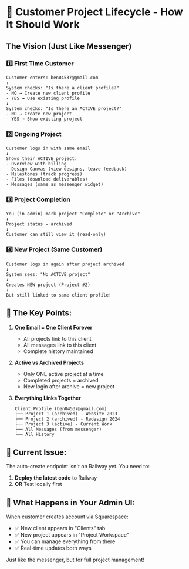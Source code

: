 # 🔄 Customer Project Lifecycle - How It Should Work

## The Vision (Just Like Messenger)

### 1️⃣ First Time Customer
```
Customer enters: ben04537@gmail.com
↓
System checks: "Is there a client profile?"
- NO → Create new client profile
- YES → Use existing profile
↓
System checks: "Is there an ACTIVE project?"
- NO → Create new project
- YES → Show existing project
```

### 2️⃣ Ongoing Project
```
Customer logs in with same email
↓
Shows their ACTIVE project:
- Overview with billing
- Design Canvas (view designs, leave feedback)
- Milestones (track progress)
- Files (download deliverables)
- Messages (same as messenger widget)
```

### 3️⃣ Project Completion
```
You (in admin) mark project "Complete" or "Archive"
↓
Project status = archived
↓
Customer can still view it (read-only)
```

### 4️⃣ New Project (Same Customer)
```
Customer logs in again after project archived
↓
System sees: "No ACTIVE project"
↓
Creates NEW project (Project #2)
↓
But still linked to same client profile!
```

## 🎯 The Key Points:

1. **One Email = One Client Forever**
   - All projects link to this client
   - All messages link to this client
   - Complete history maintained

2. **Active vs Archived Projects**
   - Only ONE active project at a time
   - Completed projects = archived
   - New login after archive = new project

3. **Everything Links Together**
   ```
   Client Profile (ben04537@gmail.com)
   ├── Project 1 (archived) - Website 2023
   ├── Project 2 (archived) - Redesign 2024
   ├── Project 3 (active) - Current Work
   ├── All Messages (from messenger)
   └── All History
   ```

## 🚨 Current Issue:

The auto-create endpoint isn't on Railway yet. You need to:

1. **Deploy the latest code** to Railway
2. **OR** Test locally first

## 📝 What Happens in Your Admin UI:

When customer creates account via Squarespace:
- ✅ New client appears in "Clients" tab
- ✅ New project appears in "Project Workspace"
- ✅ You can manage everything from there
- ✅ Real-time updates both ways

Just like the messenger, but for full project management!
